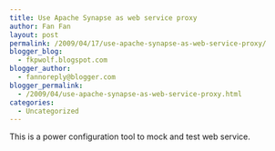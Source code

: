```yaml
---
title: Use Apache Synapse as web service proxy
author: Fan Fan
layout: post
permalink: /2009/04/17/use-apache-synapse-as-web-service-proxy/
blogger_blog:
  - fkpwolf.blogspot.com
blogger_author:
  - fannoreply@blogger.com
blogger_permalink:
  - /2009/04/use-apache-synapse-as-web-service-proxy.html
categories:
  - Uncategorized
---
```

This is a power configuration tool to mock and test web service.